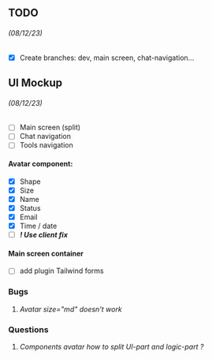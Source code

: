 ## TODO

###### *(08/12/23)*
- [x] Create branches: dev, main screen, chat-navigation...



## UI Mockup

###### *(08/12/23)*
- [ ] Main screen (split)
- [ ] Chat navigation
- [ ] Tools navigation
#### Avatar component:
- [x] Shape
- [x] Size
- [x] Name
- [x] Status
- [x] Email
- [x] Time / date
- [ ] ***! Use client fix***
#### Main screen container
- [ ] add plugin Tailwind forms



### Bugs
1. *Avatar size="md" doesn't work*

### Questions
1. *Components avatar how to split UI-part and logic-part ?*

